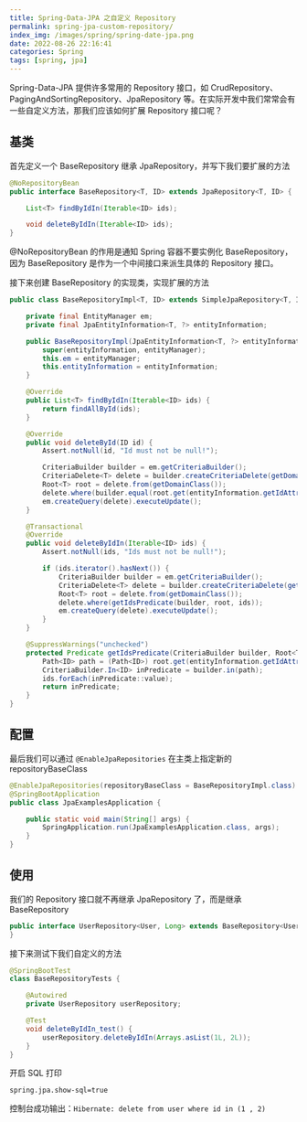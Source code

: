 ```yaml
---
title: Spring-Data-JPA 之自定义 Repository
permalink: spring-jpa-custom-repository/
index_img: /images/spring/spring-date-jpa.png
date: 2022-08-26 22:16:41
categories: Spring
tags: [spring, jpa]
---
```


Spring-Data-JPA 提供许多常用的 Repository 接口，如 CrudRepository、PagingAndSortingRepository、JpaRepository 等。在实际开发中我们常常会有一些自定义方法，那我们应该如何扩展 Repository 接口呢？

## 基类

首先定义一个 BaseRepository 继承 JpaRepository，并写下我们要扩展的方法

```java
@NoRepositoryBean
public interface BaseRepository<T, ID> extends JpaRepository<T, ID> {

    List<T> findByIdIn(Iterable<ID> ids);

    void deleteByIdIn(Iterable<ID> ids);
}
```

@NoRepositoryBean 的作用是通知 Spring 容器不要实例化 BaseRepository，因为 BaseRepository 是作为一个中间接口来派生具体的 Repository 接口。

接下来创建 BaseRepository 的实现类，实现扩展的方法

```java
public class BaseRepositoryImpl<T, ID> extends SimpleJpaRepository<T, ID> implements BaseRepository<T, ID> {

    private final EntityManager em;
    private final JpaEntityInformation<T, ?> entityInformation;

    public BaseRepositoryImpl(JpaEntityInformation<T, ?> entityInformation, EntityManager entityManager) {
        super(entityInformation, entityManager);
        this.em = entityManager;
        this.entityInformation = entityInformation;
    }

    @Override
    public List<T> findByIdIn(Iterable<ID> ids) {
        return findAllById(ids);
    }

    @Override
    public void deleteById(ID id) {
        Assert.notNull(id, "Id must not be null!");

        CriteriaBuilder builder = em.getCriteriaBuilder();
        CriteriaDelete<T> delete = builder.createCriteriaDelete(getDomainClass());
        Root<T> root = delete.from(getDomainClass());
        delete.where(builder.equal(root.get(entityInformation.getIdAttribute()), id));
        em.createQuery(delete).executeUpdate();
    }

    @Transactional
    @Override
    public void deleteByIdIn(Iterable<ID> ids) {
        Assert.notNull(ids, "Ids must not be null!");

        if (ids.iterator().hasNext()) {
            CriteriaBuilder builder = em.getCriteriaBuilder();
            CriteriaDelete<T> delete = builder.createCriteriaDelete(getDomainClass());
            Root<T> root = delete.from(getDomainClass());
            delete.where(getIdsPredicate(builder, root, ids));
            em.createQuery(delete).executeUpdate();
        }
    }

    @SuppressWarnings("unchecked")
    protected Predicate getIdsPredicate(CriteriaBuilder builder, Root<T> root, Iterable<ID> ids) {
        Path<ID> path = (Path<ID>) root.get(entityInformation.getIdAttribute());
        CriteriaBuilder.In<ID> inPredicate = builder.in(path);
        ids.forEach(inPredicate::value);
        return inPredicate;
    }
}
```

## 配置

最后我们可以通过 `@EnableJpaRepositories` 在主类上指定新的 repositoryBaseClass

```java
@EnableJpaRepositories(repositoryBaseClass = BaseRepositoryImpl.class)
@SpringBootApplication
public class JpaExamplesApplication {

    public static void main(String[] args) {
        SpringApplication.run(JpaExamplesApplication.class, args);
    }
}
```

## 使用

我们的 Repository 接口就不再继承 JpaRepository 了，而是继承 BaseRepository

```java
public interface UserRepository<User, Long> extends BaseRepository<User, Long> {
}
```

接下来测试下我们自定义的方法

```java
@SpringBootTest
class BaseRepositoryTests {

    @Autowired
    private UserRepository userRepository;

    @Test
    void deleteByIdIn_test() {
		userRepository.deleteByIdIn(Arrays.asList(1L, 2L));
    }
}
```

开启 SQL 打印

```properties
spring.jpa.show-sql=true
```

控制台成功输出：`Hibernate: delete from user where id in (1 , 2)`
